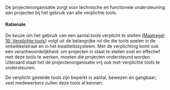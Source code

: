De projectenorganisatie zorgt voor technische en functionele ondersteuning aan projecten bij het gebruik van alle verplichte tools.

#### Rationale

De keuze om het gebruik van een aantal tools verplicht te stellen ([Maatregel 16: Verplichte tools](#maatregel-16-verplichte-tools)) volgt uit de belangrijke rol die die tools spelen in de ontwikkelstraat en in het kwaliteitssysteem. Met de verplichting komt ook een verantwoordelijkheid: om projecten in staat te stellen snel en effectief met deze tools te werken, moeten die projecten ondersteund worden. Uiteraard staat het de projectenorganisatie vrij ook niet-verplichte tools te ondersteunen.

De verplicht gestelde tools zijn beperkt in aantal, bewezen en gangbaar; veel medewerkers zullen deze tools al kennen.
